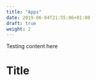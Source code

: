```yaml
---
title: "Apps"
date: 2019-06-04T21:55:06+01:00
draft: true
weight: 2
---
```


Testing content here

# Title